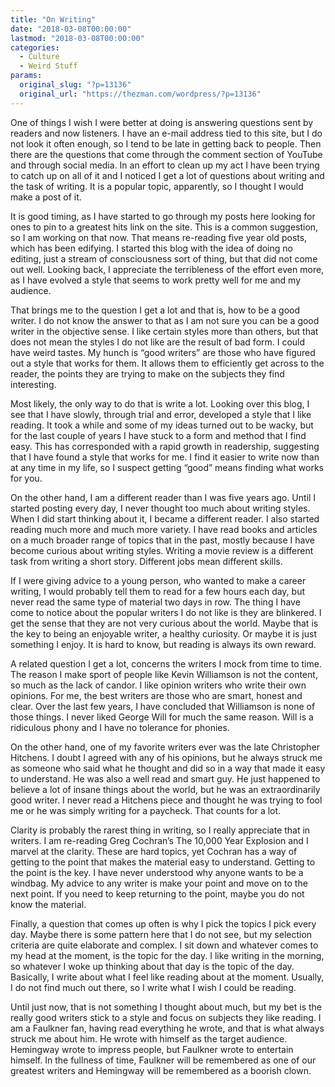 ```yaml
---
title: "On Writing"
date: "2018-03-08T00:00:00"
lastmod: "2018-03-08T00:00:00"
categories:
  - Culture
  - Weird Stuff
params:
  original_slug: "?p=13136"
  original_url: "https://thezman.com/wordpress/?p=13136"
---
```


One of things I wish I were better at doing is answering questions sent
by readers and now listeners. I have an e-mail address tied to this
site, but I do not look it often enough, so I tend to be late in getting
back to people. Then there are the questions that come through the
comment section of YouTube and through social media. In an effort to
clean up my act I have been trying to catch up on all of it and I
noticed I get a lot of questions about writing and the task of writing.
It is a popular topic, apparently, so I thought I would make a post of
it.

It is good timing, as I have started to go through my posts here looking
for ones to pin to a greatest hits link on the site. This is a common
suggestion, so I am working on that now. That means re-reading five year
old posts, which has been edifying. I started this blog with the idea of
doing no editing, just a stream of consciousness sort of thing, but that
did not come out well. Looking back, I appreciate the terribleness of
the effort even more, as I have evolved a style that seems to work
pretty well for me and my audience.

That brings me to the question I get a lot and that is, how to be a good
writer. I do not know the answer to that as I am not sure you can be a
good writer in the objective sense. I like certain styles more than
others, but that does not mean the styles I do not like are the result
of bad form. I could have weird tastes. My hunch is “good writers” are
those who have figured out a style that works for them. It allows them
to efficiently get across to the reader, the points they are trying to
make on the subjects they find interesting.

Most likely, the only way to do that is write a lot. Looking over this
blog, I see that I have slowly, through trial and error, developed a
style that I like reading. It took a while and some of my ideas turned
out to be wacky, but for the last couple of years I have stuck to a form
and method that I find easy. This has corresponded with a rapid growth
in readership, suggesting that I have found a style that works for me. I
find it easier to write now than at any time in my life, so I suspect
getting “good” means finding what works for you.

On the other hand, I am a different reader than I was five years ago.
Until I started posting every day, I never thought too much about
writing styles. When I did start thinking about it, I became a different
reader. I also started reading much more and much more variety. I have
read books and articles on a much broader range of topics that in the
past, mostly because I have become curious about writing styles. Writing
a movie review is a different task from writing a short story. Different
jobs mean different skills.

If I were giving advice to a young person, who wanted to make a career
writing, I would probably tell them to read for a few hours each day,
but never read the same type of material two days in row. The thing I
have come to notice about the popular writers I do not like is they are
blinkered. I get the sense that they are not very curious about the
world. Maybe that is the key to being an enjoyable writer, a healthy
curiosity. Or maybe it is just something I enjoy. It is hard to know,
but reading is always its own reward.

A related question I get a lot, concerns the writers I mock from time to
time. The reason I make sport of people like Kevin Williamson is not the
content, so much as the lack of candor. I like opinion writers who write
their own opinions. For me, the best writers are those who are smart,
honest and clear. Over the last few years, I have concluded that
Williamson is none of those things. I never liked George Will for much
the same reason. Will is a ridiculous phony and I have no tolerance for
phonies.

On the other hand, one of my favorite writers ever was the late
Christopher Hitchens. I doubt I agreed with any of his opinions, but he
always struck me as someone who said what he thought and did so in a way
that made it easy to understand. He was also a well read and smart guy.
He just happened to believe a lot of insane things about the world, but
he was an extraordinarily good writer. I never read a Hitchens piece and
thought he was trying to fool me or he was simply writing for a
paycheck. That counts for a lot.

Clarity is probably the rarest thing in writing, so I really appreciate
that in writers. I am re-reading Greg Cochran’s The 10,000 Year
Explosion and I marvel at the clarity. These are hard topics, yet
Cochran has a way of getting to the point that makes the material easy
to understand. Getting to the point is the key. I have never understood
why anyone wants to be a windbag. My advice to any writer is make your
point and move on to the next point. If you need to keep returning to
the point, maybe you do not know the material.

Finally, a question that comes up often is why I pick the topics I pick
every day. Maybe there is some pattern here that I do not see, but my
selection criteria are quite elaborate and complex. I sit down and
whatever comes to my head at the moment, is the topic for the day. I
like writing in the morning, so whatever I woke up thinking about that
day is the topic of the day. Basically, I write about what I feel like
reading about at the moment. Usually, I do not find much out there, so I
write what I wish I could be reading.

Until just now, that is not something I thought about much, but my bet
is the really good writers stick to a style and focus on subjects they
like reading. I am a Faulkner fan, having read everything he wrote, and
that is what always struck me about him. He wrote with himself as the
target audience. Hemingway wrote to impress people, but Faulkner wrote
to entertain himself. In the fullness of time, Faulkner will be
remembered as one of our greatest writers and Hemingway will be
remembered as a boorish clown.
